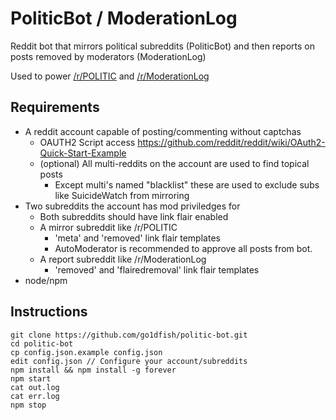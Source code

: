 # PoliticBot / ModerationLog

Reddit bot that mirrors political subreddits (PoliticBot) and then reports on posts removed by moderators (ModerationLog)

Used to power [/r/POLITIC](http://reddit.com/r/POLITIC) and [/r/ModerationLog](http://reddit.com/r/ModerationLog)

## Requirements

 * A reddit account capable of posting/commenting without captchas
   * OAUTH2 Script access https://github.com/reddit/reddit/wiki/OAuth2-Quick-Start-Example
   * (optional) All multi-reddits on the account are used to find topical posts
     * Except multi's named "blacklist" these are used to exclude subs like SuicideWatch from mirroring
 * Two subreddits the account has mod priviledges for
   * Both subreddits should have link flair enabled
   * A mirror subreddit like /r/POLITIC
     * 'meta' and 'removed' link flair templates
     * AutoModerator is recommended to approve all posts from bot.
   * A report subreddit like /r/ModerationLog
     * 'removed' and 'flairedremoval' link flair templates
 * node/npm

## Instructions

    git clone https://github.com/go1dfish/politic-bot.git
    cd politic-bot
    cp config.json.example config.json
    edit config.json // Configure your account/subreddits
    npm install && npm install -g forever
    npm start
    cat out.log
    cat err.log
    npm stop
